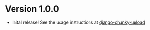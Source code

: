 # Version 1.0.0

- Inital release! See the usage instructions at [django-chunky-upload](https://github.com/Vader19695/django-chunky-upload)
